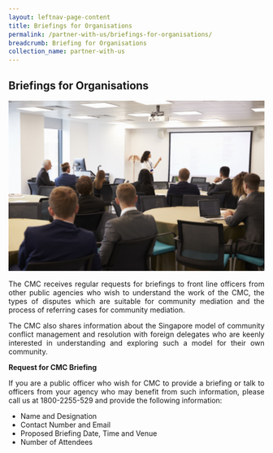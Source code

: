 ```yaml
---
layout: leftnav-page-content
title: Briefings for Organisations
permalink: /partner-with-us/briefings-for-organisations/
breadcrumb: Briefing for Organisations
collection_name: partner-with-us
---
```


Briefings for Organisations
---

<div class="image"><img src="/images/1504167471782.png/" title="Briefings for Organisations" alt="Briefings for Organisations" style="width: 600px"></div>

<p style="text-align: justify">The CMC receives regular requests for briefings to front line officers from other public agencies who wish to understand the work of the CMC, the types of disputes which are suitable for community mediation and the process of referring cases for community mediation.</p>

<p style="text-align: justify">The CMC also shares information about the Singapore model of community conflict management and resolution with foreign delegates who are keenly interested in understanding and exploring such a model for their own community.</p>
 
**Request for CMC Briefing**

<p style="text-align: justify">If you are a public officer who wish for CMC to provide a briefing or talk to officers from your agency who may benefit from such information, please call us at 1800-2255-529 and provide the following information:</p>

* Name and Designation
* Contact Number and Email
* Proposed Briefing Date, Time and Venue
* Number of Attendees 
